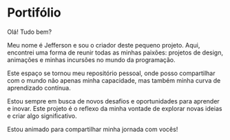 
# Portifólio

Olá! Tudo bem?

 Meu nome é Jefferson e sou o criador deste pequeno projeto. Aqui, encontrei uma forma de reunir todas as minhas paixões: projetos de design, animações e minhas incursões no mundo da programação. 
 
 Este espaço se tornou meu repositório pessoal, onde posso compartilhar com o mundo não apenas minha capacidade, mas também minha curva de aprendizado contínua. 
 
 Estou sempre em busca de novos desafios e oportunidades para aprender e inovar. Este projeto é o reflexo da minha vontade de explorar novas ideias e criar algo significativo. 
 
 Estou animado para compartilhar minha jornada com vocês!
